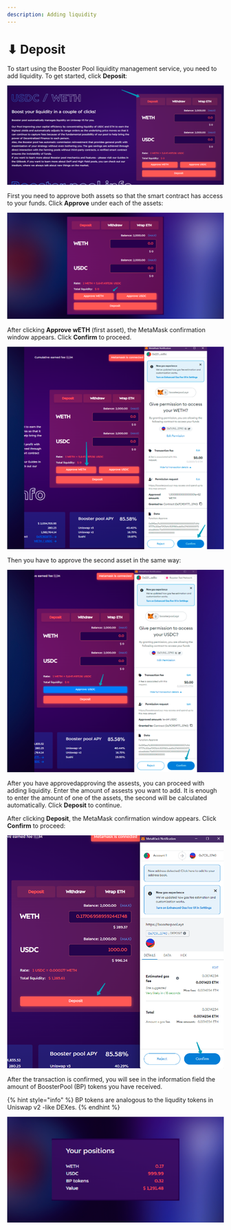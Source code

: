 ```yaml
---
description: Adding liquidity
---
```


# ⬇ Deposit

To start using the Booster Pool liquidity management service, you need to add liquidity. To get started, click **Deposit**:

![deposit tab](<../.gitbook/assets/image (25).png>)

First you need to approve both assets so that the smart contract has access to your funds. Click **Approve** under each of the assets:

![First asset approve](<../.gitbook/assets/image (9).png>)

After clicking **Approve wETH** (first asset), the MetaMask confirmation window appears. Click **Confirm** to proceed.

![first asset approve confirmation](<../.gitbook/assets/image (5).png>)

Then you have to approve the second asset in the same way:

![second asset approve](<../.gitbook/assets/image (3).png>)

After you have approvedapproving the assests, you can proceed with adding liquidity. Enter the amount of assests you want to add. It is enough to enter the amount of one of the assets, the second will be calculated automatically. Click **Deposit** to continue.&#x20;

After clicking **Deposit**, the MetaMask confirmation window appears. Click **Confirm** to proceed:

![deposit](<../.gitbook/assets/image (27).png>)

After the transaction is confirmed, you will see in the information field the amount of BoosterPool (BP) tokens you have received.

{% hint style="info" %}
BP tokens are analogous to the liqudity tokens in Uniswap v2 -like DEXes.
{% endhint %}

![info tab](<../.gitbook/assets/image (26).png>)
